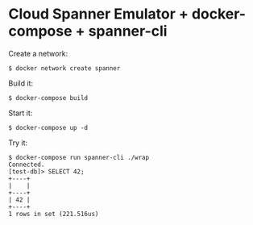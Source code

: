 # Cloud Spanner Emulator + docker-compose + spanner-cli

Create a network:
```
$ docker network create spanner
```

Build it:
```
$ docker-compose build
```

Start it:
```
$ docker-compose up -d
```

Try it:
```
$ docker-compose run spanner-cli ./wrap
Connected.
[test-db]> SELECT 42;
+----+
|    |
+----+
| 42 |
+----+
1 rows in set (221.516us)
```
